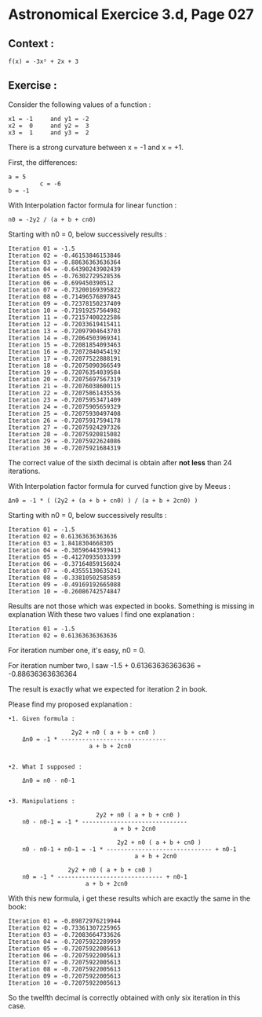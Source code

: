  # Astronomical Exercice 3.d, Page 027

## Context :

    f(x) = -3x² + 2x + 3
    

## Exercise : 

Consider the following values of a function :

    x1 = -1     and y1 = -2
    x2 =  0     and y2 =  3
    x3 =  1     and y3 =  2
    
There is a strong curvature between x = -1 and x = +1.

First, the differences:

    a = 5
             c = -6
    b = -1

With Interpolation factor formula for linear function :

    n0 = -2y2 / (a + b + cn0)    
    
Starting with n0 = 0, below successively results :

    Iteration 01 = -1.5
    Iteration 02 = -0.46153846153846
    Iteration 03 = -0.88636363636364
    Iteration 04 = -0.64390243902439
    Iteration 05 = -0.76302729528536
    Iteration 06 = -0.699450390512
    Iteration 07 = -0.73200169395822
    Iteration 08 = -0.71496576897845
    Iteration 09 = -0.72378150237409
    Iteration 10 = -0.71919257564982
    Iteration 11 = -0.72157400222586
    Iteration 12 = -0.72033619415411
    Iteration 13 = -0.72097904643703
    Iteration 14 = -0.72064503969341
    Iteration 15 = -0.72081854093463
    Iteration 16 = -0.72072840454192
    Iteration 17 = -0.72077522888191
    Iteration 18 = -0.72075090366549
    Iteration 19 = -0.72076354039584
    Iteration 20 = -0.72075697567319
    Iteration 21 = -0.72076038600115
    Iteration 22 = -0.72075861435536
    Iteration 23 = -0.72075953471409
    Iteration 24 = -0.72075905659329
    Iteration 25 = -0.72075930497408
    Iteration 26 = -0.72075917594178
    Iteration 27 = -0.72075924297326
    Iteration 28 = -0.72075920815082
    Iteration 29 = -0.72075922624086
    Iteration 30 = -0.72075921684319
    
The correct value of the sixth decimal is obtain after **not less** than 24 iterations.


With Interpolation factor formula for curved function give by Meeus :

    Δn0 = -1 * ( (2y2 + (a + b + cn0) ) / (a + b + 2cn0) )
    
Starting with n0 = 0, below successively results :

    Iteration 01 = -1.5
    Iteration 02 = 0.61363636363636
    Iteration 03 = 1.8418304668305
    Iteration 04 = -0.38596443599413
    Iteration 05 = -0.41270935033399
    Iteration 06 = -0.37164859156024
    Iteration 07 = -0.43555130635241
    Iteration 08 = -0.33810502585859
    Iteration 09 = -0.49169192665088
    Iteration 10 = -0.26086742574847
    
Results are not those which was expected in books.
Something is missing in explanation
With these two values I find one explanation :

    Iteration 01 = -1.5
    Iteration 02 = 0.61363636363636
    
For iteration number one, it's easy, n0 = 0.

For iteration number two, I saw -1.5 + 0.61363636363636 = -0.88636363636364

The result is exactly what we expected for iteration 2 in book.

Please find my proposed explanation :

    •1. Given formula :
    
                      2y2 + n0 ( a + b + cn0 )
        Δn0 = -1 * ------------------------------ 
                           a + b + 2cn0
    
    
    •2. What I supposed :
    
        Δn0 = n0 - n0-1
        
    
    •3. Manipulations :
    
                             2y2 + n0 ( a + b + cn0 )
        n0 - n0-1 = -1 * ------------------------------ 
                                  a + b + 2cn0
    
                                   2y2 + n0 ( a + b + cn0 )
        n0 - n0-1 + n0-1 = -1 * ------------------------------ + n0-1
                                        a + b + 2cn0
    
                     2y2 + n0 ( a + b + cn0 )
        n0 = -1 * ------------------------------ + n0-1
                          a + b + 2cn0
                          
With this new formula, i get these results which are exactly the same in the book: 

    Iteration 01 = -0.89872976219944
    Iteration 02 = -0.73361307225965
    Iteration 03 = -0.72083664733626
    Iteration 04 = -0.72075922289959
    Iteration 05 = -0.72075922005613
    Iteration 06 = -0.72075922005613
    Iteration 07 = -0.72075922005613
    Iteration 08 = -0.72075922005613
    Iteration 09 = -0.72075922005613
    Iteration 10 = -0.72075922005613
    
    
So the twelfth decimal is correctly obtained with only six iteration in this case.